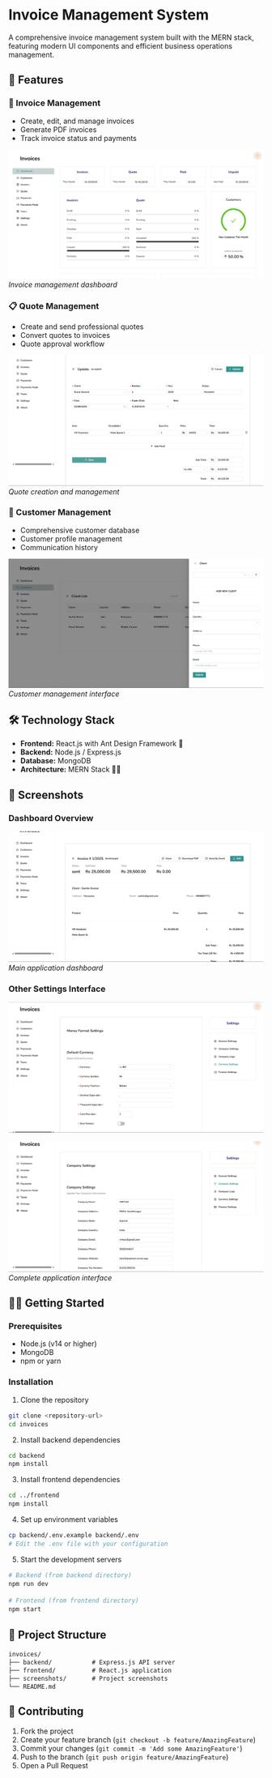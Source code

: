# Invoice Management System

A comprehensive invoice management system built with the MERN stack, featuring modern UI components and efficient business operations management.

## 🚀 Features

### 📄 Invoice Management
- Create, edit, and manage invoices
- Generate PDF invoices
- Track invoice status and payments

![Invoice Dashboard](frontend/src/screenshots/Invoice.png)
*Invoice management dashboard*

### 📋 Quote Management
- Create and send professional quotes
- Convert quotes to invoices
- Quote approval workflow

![Quote Management](frontend/src/screenshots/Quote.png)
*Quote creation and management*

### 👥 Customer Management
- Comprehensive customer database
- Customer profile management
- Communication history

![Customer Management](frontend/src/screenshots/Client.png)
*Customer management interface*

## 🛠️ Technology Stack

- **Frontend:** React.js with Ant Design Framework 🐜
- **Backend:** Node.js / Express.js
- **Database:** MongoDB
- **Architecture:** MERN Stack 👨‍💻

## 📸 Screenshots

### Dashboard Overview
![Dashboard](frontend/src/screenshots/invoice1.png)
*Main application dashboard*

### Other Settings Interface
![Invoice Interface](frontend/src/screenshots/companySettings.png)

![Application Overview](frontend/src/screenshots/settings.png)
*Complete application interface*

## 🏃‍♂️ Getting Started

### Prerequisites
- Node.js (v14 or higher)
- MongoDB
- npm or yarn

### Installation

1. Clone the repository
```bash
git clone <repository-url>
cd invoices
```

2. Install backend dependencies
```bash
cd backend
npm install
```

3. Install frontend dependencies
```bash
cd ../frontend
npm install
```

4. Set up environment variables
```bash
cp backend/.env.example backend/.env
# Edit the .env file with your configuration
```

5. Start the development servers
```bash
# Backend (from backend directory)
npm run dev

# Frontend (from frontend directory)
npm start
```

## 📁 Project Structure

```
invoices/
├── backend/           # Express.js API server
├── frontend/          # React.js application
├── screenshots/       # Project screenshots
└── README.md
```

## 🤝 Contributing

1. Fork the project
2. Create your feature branch (`git checkout -b feature/AmazingFeature`)
3. Commit your changes (`git commit -m 'Add some AmazingFeature'`)
4. Push to the branch (`git push origin feature/AmazingFeature`)
5. Open a Pull Request
